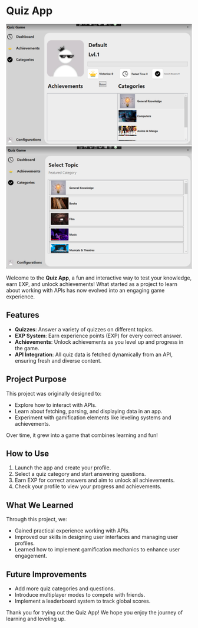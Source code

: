 # Quiz App

![Profile and Achievements](./Images/Thumb2.png)
![Quizzes](./Images/Thumb.png)

Welcome to the **Quiz App**, a fun and interactive way to test your knowledge, earn EXP, and unlock achievements! What started as a project to learn about working with APIs has now evolved into an engaging game experience.

## Features
- **Quizzes**: Answer a variety of quizzes on different topics.
- **EXP System**: Earn experience points (EXP) for every correct answer.
- **Achievements**: Unlock achievements as you level up and progress in the game.
- **API Integration**: All quiz data is fetched dynamically from an API, ensuring fresh and diverse content.

## Project Purpose
This project was originally designed to:
- Explore how to interact with APIs.
- Learn about fetching, parsing, and displaying data in an app.
- Experiment with gamification elements like leveling systems and achievements.

Over time, it grew into a game that combines learning and fun!

## How to Use
1. Launch the app and create your profile.
2. Select a quiz category and start answering questions.
3. Earn EXP for correct answers and aim to unlock all achievements.
4. Check your profile to view your progress and achievements.

## What We Learned
Through this project, we:
- Gained practical experience working with APIs.
- Improved our skills in designing user interfaces and managing user profiles.
- Learned how to implement gamification mechanics to enhance user engagement.

## Future Improvements
- Add more quiz categories and questions.
- Introduce multiplayer modes to compete with friends.
- Implement a leaderboard system to track global scores.

Thank you for trying out the Quiz App! We hope you enjoy the journey of learning and leveling up.
